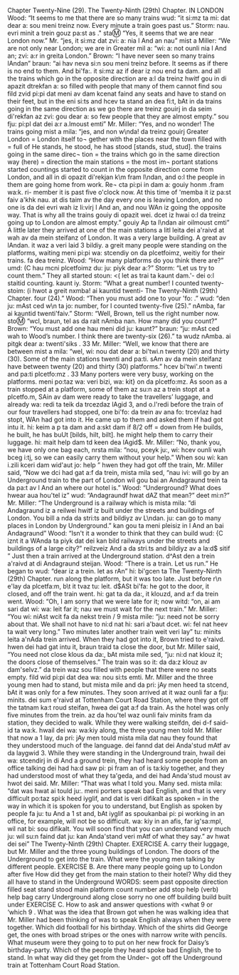 Chapter Twenty-Nine (29). 
The Twenty-Ninth (29th) Chapter. 
IN LONDON 
Wood: “It seems to me that there are so many trains 
wud: “it si:mz ta mi: dat dear a: sou meni treinz 
now. Every minute a train goes past us.” Storm: 
nau. evri minit a trein gouz pa:st as ." sta:m: 
“Yes, it seems that we are near London now.” Mr. 
“jes, it si:mz dat zvi: a: nia l And an nau” mist a 
Miller: “We are not only near London; we are in Greater 
mil a: “wi: a: not ounli nia l And an; zvi: a:r in greita 
London.” Brown: “I have never seen so many trains 
lAndan” braun: “ai hav neva si:n sou meni treinz 
before. It seems as if there is no end to them. And 
bi'fa:. it si:mz az if dear iz nou end ta dam. and 
all the trains which go in the opposite direction are 
a:l da treinz hwitf gou in di apazit dtrekfan a: 
so filled with people that many of them cannot find 
sou fild zvid pi:pi dat meni av dam kcenat faind 
any seats and have to stand on their feet, but in the 
eni si:ts and hcev ta stand an dea fi:t, bAt in da 
trains going in the same direction as we go there are 
treinz gouirj in da seim di'rekfan az zvi: gou dear a: 
so few people that they are almost empty.” 
sou fju: pi:pl dat dei a:r a.lmoust emti” 
Mr. Miller: “Yes, and no wonder! The trains going 
mist a mila: “jes, and non w\nda! da treinz gouirj 
Greater London = 
London itself to¬ 
gether with the 
places near the 
town 
filled with = 
full of 
He stands, he 
stood, he has stood 
[stands, stud, stud]. 
the trains going 
in the same direc¬ 
tion = the trains 
which go in the 
same direction 
way (here) = 
direction 
the main stations 
= the most im¬ 
portant stations 
started countings 
started to count 
in the opposite direction come from London, and all 
in di opazit di'rekjan k\m fram l\ndan, and o:l 
the people in them are going home from work. Re¬ 
cta pi:pi in dam a: gouiy honm .fram wa:k. ri- 
member it is past five o'clock now. At this time of 
'memba it iz pa:st faiv a'khk nau. at dis taim av 
the day every one is leaving London, and no one is 
da dei evri wah iz li:virj l And an, and nou WAn iz 
going the opposite way. That is why all the trains 
gouiy di opazit wei. dcet iz hwai o:l da treinz 
going up to London are almost empty.” 
gouiy Ap ta l\ndan air oilmoust cmti” 
A little later they arrived at one of the main stations 
a litl leita dei a'raivd at wah av da mein steifanz 
of London. It was a very large building. A great 
av lAndan. it waz a veri laid 3 bildiy. a greit 
many people were standing on the platforms, waiting 
meni pi:pi wa: stcendiy on da plcetfoimz, weitiy 
for their trains. 
fa dea treinz. 
Wood: “How many platforms do you think there are?” 
umd: (C hau mcni plcetfoimz du: ju: piyk dear a:?” 
Storm: “Let us try to count them.” They all started 
stoun: <( let as trai ta kaunt dam.'- dei o:l staitid 
counting. 
kaunt iy. 
Storm: “What a great number! I counted twenty- 
stoim: (i hwot a greit nxmba! ai kauntid twenti- 
The Twenty-Ninth (29th) Chapter. 
four (24).” Wood: “Then you must add one to your 
'fo: .” wud: “den ju: mAst ced w\n ta jo: 
number, for I counted twenty-five (25).” 
nAmba, far ai kauntid twenti'faiv.” 
Storm: “Well, Brown, tell us the right number now. 
sto:m: “wcl, braun, tel as da rait nAmba nan. 
How many did you count?” Brown: “You must add one 
hau meni did ju: kaunt?” braun: “ju: mAst ced wah 
to Wood’s number. I think there are twenty-six (26).” 
ta wudz nAmba. ai pitgk dear a: twenti'siks . 33 
Mr. Miller: “Well, we know that there are between 
mist a mila: “wel, wi: nou dat dear a: bi'twi.n 
twenty (20) and thirty (30). Some of the main stations 
twenti and pa:ti. sAm av da mein steifanz 
have between twenty (20) and thirty (30) platforms.” 
hcev bi'twi'.n twenti and pa:ti plcetfo:mz . 33 
Many porters were very busy, working on the platforms. 
meni po:taz wa: veri bizi, wa: kit} on da plcetfo:mz. 
As soon as a train stopped at a platform, some of them 
az su:n az a trein stopt at a plcetfo.m, SAin av dam 
were ready to take the travellers’ luggage, and already 
wa: redi ta teik da trcezdaz lAgid 3, and o.l'redi 
before the train of our four travellers had stopped, one 
bi'fo: da trein av ana fo: trcevlaz had stopt, WAn 
had got into it. He came up to them and asked them if 
had got intu it. hi: keim a p ta dam and a:skt dam if 
8/2 
off = down from 
He builds, he built, 
he has buUt [bilds, 
hilt, bilt]. 
he might help them to carry their luggage. 
hi: mait help dam td keen dea lAgid$. 
Mr. Miller: “No, thank you, we have only one bag each, 
nrsta mila: “nou, pceyk ju:, wi: hcev ounli wah bceg i:tj, 
so we can easily carry them without your help.” When 
sou wi: kan i.zili kceri dam wid'aut jo: help ” hwen 
they had got off the train, Mr. Miller said, “Now we 
dci had gat a:f da trein, mista mila sed, “nau ivi: 
will go by an Underground train to the part of London 
wil gou bai an Andagraund trein ta da pa:t av l And an 
where our hotel is.” Wood: “Underground? What does 
hwear aua hou'tel iz” wud: “Andagraundf hwat dAZ 
that mean?” 
deet mi:n?” 
Mr. Miller: “The Underground is a railway which is 
mista mila: “di Andagraund iz a reilwei hwitf iz 
built under the streets and buildings of London. You 
bill a nda da stri:ts and bildiyz av L\ndan. ju: 
can go to many places in London by Underground.” 
kan gou ta meni pleisiz in l And an bai Andagraund” 
Wood: “Isn't it a wonder to think that they can build 
wud: {C iznt it a WAnda ta piyk dat dei kan bild 
railways under the streets and buildings of a large city?” 
reilzveiz And a da stri.ts and bildiyz av a la:d$ sitif ” 
Just then a train arrived at the Underground station. 
d^Ast den a trein a'raivd at di Andagraund steijan. 
Wood: “There is a train. Let us run.” He began to 
wud: “dear iz a trein. let as rAn” hi: bi'gcen ta 
The Twenty-Ninth (29th) Chapter. 
run along the platform, but it was too late. Just before 
r\n e'lay da plcetfa:m, b\t it tvaz tu: leit. d$ASt bi'fa: 
he got to the door, it closed, and off the train went. 
hi: gat ta da da:, it klouzd, and a:f da trein went. 
Wood: “Oh, I am sorry that we were late for it; now 
witd: “on, ai am sari dat wi: wa: leit far it; nau 
we must wait for the next train.” Mr. Miller: “You 
wi: niAst wcit fa da nekst trein / 9 mista mile: “ju: 
need not be sorry about that. We shall not have to 
ni:d nat hi: sari a'baut dcet. wi: fel nat heev ta 
wait very long.” Two minutes later another train 
weit veri lay” tu: minits leita a'nAda trein 
arrived. When they had got into it, Brown tried to 
e'raivd. hwen dei had gat intu it, braun traid ta 
close the door, but Mr. Miller said, “You need not close 
klous da da:, bAt mista mile sed, “ju: ni:d nat klouz 
it; the doors close of themselves.” The train was so 
it: da da:z klouz av dam'selvz.” da trein waz sou 
filled with people that there were no seats empty. 
fild wid pi:pi dat dea wa: nou si:ts emti. 
Mr. Miller and the three young men had to stand, but 
mista mile and da pri: jAy men heed ta stcend, bAt 
it was only for a few minutes. They soon arrived at 
it waz ounli far a fju: minits. dei sum e'raivd at 
Tottenham Court Road Station, where they got off the 
tatnam ka:t roud steifan, hwea dei gat a:f da 
train. As the hotel was only five minutes from the 
trein. az da hou'tel waz ounli faiv minits fram da 
station, they decided to walk. While they were walking 
steifdn, dei d-f said-id ta wa:k. hwail dei wa: wa:kiy 
along, the three young men told Mr. Miller that now 
a 1 lay, da pri: jAy men tould mista mila dat nau 
they found that they understood much of the language. 
dei fannd dat dei Anda'stud mAtf av da laygwid 3. 
While they were standing in the Underground train, 
hwail dei wa: stcendirj in di And a ground trein, 
they had heard some people from an office talking 
dei had ha:d saw pi: pi fram an of is ta:kiy 
together, and they had understood most of what they 
ta'geda, and dei had Anda'stud moust av hwot dei 
said. Mr. Miller: “That was what I told you. Many 
sed. mista mila: “dat was hwat ai tould ju:. meni 
porters speak bad English, and that is very difficult 
po:taz spi:k heed iyglif, and dat is veri difikalt 
as spoken = in the 
way in which it is 
spoken 
for you to understand, but English as spoken by people 
fa ju: tu And a 1 st and, bAt iyglif as spoukanbai pi: pi 
working in an office, for example, will not be so difficult. 
wa: kiy in an afis, far ig'sa:mpl, wil nat bi: sou difikalt. 
You will soon find that you can understand very much 
ju: wil su:n faind dat ju: kan Anda'stand veri mAtf 
of what they say.” 
av hwat dei sei” 
The Twenty-Ninth (29th) Chapter. 
EXERCISE A. 
carry their luggage, but Mr. Miller and the three young 
buildings of London. The doors of the Underground 
to get into the train. What were the young men talking 
by different people. 
EXERCISE B. 
Are there many people going up to London after five 
How did they get from the main station to their hotel? 
Why did they all have to stand in the Underground 
WORDS: 
seem 
past 
opposite 
direction 
filled 
seat 
stand 
stood 
main 
platform 
count 
number 
add 
stop 
help (verb) 
help 
bag 
carry 
Underground 
along 
close 
sorry 
no one 
off 
building 
build 
built 
under 
EXERCISE C. 
How to ask and answer questions with <what 9 
or ‘which 9 . 
What was the idea that Brown got when he was walking 
idea that Mr. Miller had been thinking of was to speak 
English always when they were together. Which did 
football for his birthday. Which of the shirts did George 
get, the ones with broad stripes or the ones with narrow 
write with pencils. What museum were they going to 
to put on her new frock for Daisy’s birthday-party. 
Which of the people they heard spoke bad English, the 
to stand. In what way did they get from the Under¬ 
got off the Underground train at Tottenham Court Road 
Station. 
